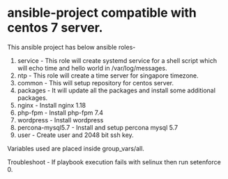 # ansible-project compatible with centos 7 server.

This ansible project has below ansible roles-

1. service - This role will create systemd service for a shell script which will echo time and hello world in /var/log/messages.
2. ntp - This role will create a time server for singapore timezone.
3. common - This will setup repository for centos server.
4. packages - It will update all the packages and install some additional packages.
5. nginx - Install nginx 1.18 
6. php-fpm - Install php-fpm 7.4
7. wordpress - Install wordpress
8. percona-mysql5.7 - Install and setup percona mysql 5.7
9. user - Create user and 2048 bit ssh key.


Variables used are placed inside group_vars/all.

Troubleshoot - If playbook execution fails with selinux then run setenforce 0.
